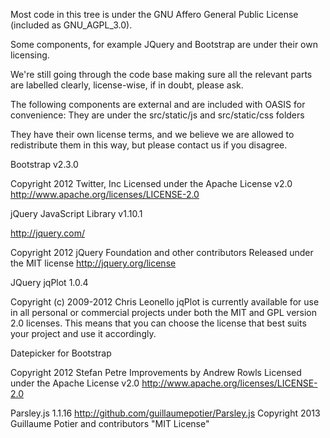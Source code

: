 
Most code in this tree is under the GNU Affero General Public License (included as GNU_AGPL_3.0).

Some components, for example JQuery and Bootstrap are under their own licensing.

We're still going through the code base making sure all the relevant parts are labelled clearly, license-wise,
if in doubt, please ask.


The following components are external and are included with OASIS for convenience:
They are under the src/static/js  and src/static/css  folders

They have their own license terms, and we believe we are allowed to redistribute them in this way, but please
contact us if you disagree.


 Bootstrap v2.3.0

   Copyright 2012 Twitter, Inc
   Licensed under the Apache License v2.0
   http://www.apache.org/licenses/LICENSE-2.0

 jQuery JavaScript Library v1.10.1

   http://jquery.com/

   Copyright 2012 jQuery Foundation and other contributors
   Released under the MIT license
   http://jquery.org/license

 JQuery jqPlot 1.0.4

   Copyright (c) 2009-2012 Chris Leonello
   jqPlot is currently available for use in all personal or commercial projects
   under both the MIT and GPL version 2.0 licenses. This means that you can
   choose the license that best suits your project and use it accordingly.

 Datepicker for Bootstrap

   Copyright 2012 Stefan Petre
   Improvements by Andrew Rowls
   Licensed under the Apache License v2.0
   http://www.apache.org/licenses/LICENSE-2.0

 Parsley.js 1.1.16
 http://github.com/guillaumepotier/Parsley.js
 Copyright 2013 Guillaume Potier and contributors
 "MIT License"



